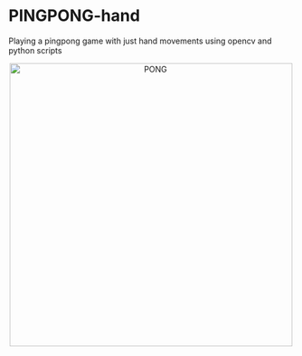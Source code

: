 # PINGPONG-hand
Playing a pingpong game with just hand movements using opencv and python scripts
<p align="center">
  <img src="https://goo.gl/images/7gLMzM"
       height="500" width="500"alt="PONG"/>
</p>

